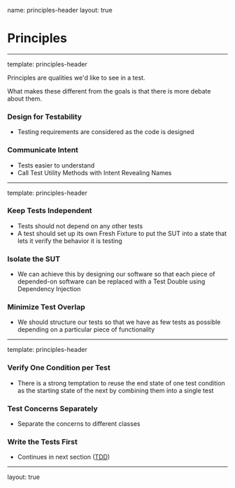 name: principles-header
layout: true

# Principles
---
template: principles-header

Principles are qualities we'd like to see in a test.

What makes these different from the goals is that there is more debate about them.

### Design for Testability

* Testing requirements are considered as the code is designed

### Communicate Intent

* Tests easier to understand
* Call Test Utility Methods with Intent Revealing Names

---
template: principles-header 

### Keep Tests Independent

* Tests should not depend on any other tests
* A test should set up its own Fresh Fixture to put the SUT into a state that lets it verify the behavior it is testing

### Isolate the SUT

* We can achieve this by designing our software so that each piece of depended-on software can be replaced with a Test Double using Dependency Injection

### Minimize Test Overlap

* We should structure our tests so that we have as few tests as possible depending on a particular piece of functionality

---
template: principles-header

### Verify One Condition per Test

* There is a strong temptation to reuse the end state of one test condition as the starting state of the next by combining them into a single test

### Test Concerns Separately

* Separate the concerns to different classes

### Write the Tests First

* Continues in next section ([TDD](./tdd.md))

---
layout: true